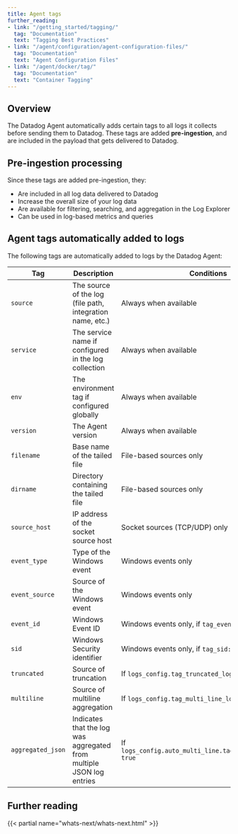 ```yaml
---
title: Agent tags
further_reading:
- link: "/getting_started/tagging/"
  tag: "Documentation"
  text: "Tagging Best Practices"
- link: "/agent/configuration/agent-configuration-files/"
  tag: "Documentation"
  text: "Agent Configuration Files"
- link: "/agent/docker/tag/"
  tag: "Documentation"
  text: "Container Tagging"
---
```


## Overview

The Datadog Agent automatically adds certain tags to all logs it collects before sending them to Datadog. These tags are added **pre-ingestion**, and are included in the payload that gets delivered to Datadog.

## Pre-ingestion processing

Since these tags are added pre-ingestion, they:

* Are included in all log data delivered to Datadog
* Increase the overall size of your log data
* Are available for filtering, searching, and aggregation in the Log Explorer
* Can be used in log-based metrics and queries

## Agent tags automatically added to logs

The following tags are automatically added to logs by the Datadog Agent:

| Tag | Description | Conditions |
|-----|-------------|-------------|
| `source` | The source of the log (file path, integration name, etc.) | Always when available |
| `service` | The service name if configured in the log collection | Always when available |
| `env` | The environment tag if configured globally | Always when available |
| `version` | The Agent version | Always when available |
| `filename` | Base name of the tailed file | File-based sources only |
| `dirname` | Directory containing the tailed file | File-based sources only |
| `source_host` | IP address of the socket source host | Socket sources (TCP/UDP) only |
| `event_type` | Type of the Windows event | Windows events only |
| `event_source` | Source of the Windows event | Windows events only |
| `event_id` | Windows Event ID | Windows events only, if `tag_event_id: true` |
| `sid` | Windows Security identifier | Windows events only, if `tag_sid: true` |
| `truncated` | Source of truncation | If `logs_config.tag_truncated_logs: true` |
| `multiline` | Source of multiline aggregation | If `logs_config.tag_multi_line_logs: true` |
| `aggregated_json` | Indicates that the log was aggregated from multiple JSON log entries | If `logs_config.auto_multi_line.tag_aggregated_json: true` |

## Further reading

{{< partial name="whats-next/whats-next.html" >}}

